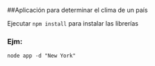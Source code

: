 ##Aplicación para determinar el clima de un país


Ejecutar ```npm install``` para instalar las librerías


### Ejm:
```
node app -d "New York"
```